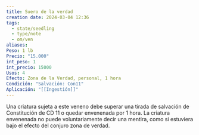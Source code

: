 ```yaml
---
title: Suero de la verdad
creation date: 2024-03-04 12:36
tags:
  - state/seedling
  - type/note
  - om/ven
aliases: 
Peso: 1 lb
Precio: "15.000"
int_peso: 1
int_precio: 15000
Usos: 4
Efecto: Zona de la Verdad, personal, 1 hora
Condición: "Salvación: Con11"
Aplicación: "[[Ingestión]]"
---
```



Una criatura sujeta a este veneno debe superar una tirada de salvación de Constitución de CD 11 o quedar envenenada por 1 hora. La criatura envenenada no puede voluntariamente decir una mentira, como si estuviera bajo el efecto del conjuro zona de verdad.